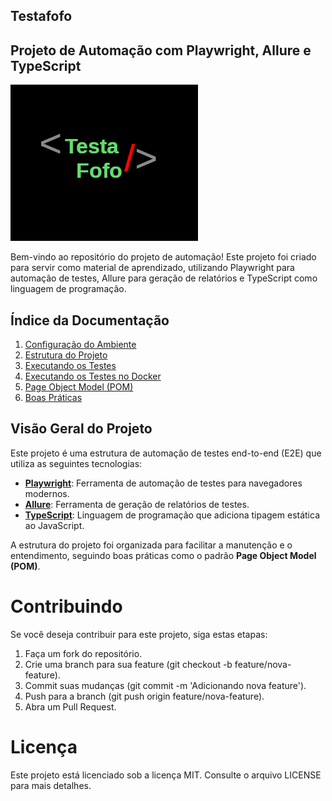 ## Testafofo

## Projeto de Automação com Playwright, Allure e TypeScript

![repository_logo.png](docs/images/repository_logo.png)


Bem-vindo ao repositório do projeto de automação! Este projeto foi criado para servir como material de aprendizado, utilizando Playwright para automação de testes, Allure para geração de relatórios e TypeScript como linguagem de programação.

## Índice da Documentação

1. [Configuração do Ambiente](docs/setup.md)
2. [Estrutura do Projeto](docs/structure.md)
3. [Executando os Testes](docs/running_tests.md)
4. [Executando os Testes no Docker](docs/running_tests_docker.md)
5. [Page Object Model (POM)](docs/page_object_model.md)
6. [Boas Práticas](docs/best_practices.md)

## Visão Geral do Projeto

Este projeto é uma estrutura de automação de testes end-to-end (E2E) que utiliza as seguintes tecnologias:

- **[Playwright](https://playwright.dev/)**: Ferramenta de automação de testes para navegadores modernos.
- **[Allure](https://docs.qameta.io/allure/)**: Ferramenta de geração de relatórios de testes.
- **[TypeScript](https://www.typescriptlang.org/)**: Linguagem de programação que adiciona tipagem estática ao JavaScript.

A estrutura do projeto foi organizada para facilitar a manutenção e o entendimento, seguindo boas práticas como o padrão **Page Object Model (POM)**.

# Contribuindo

Se você deseja contribuir para este projeto, siga estas etapas:

1. Faça um fork do repositório.
2. Crie uma branch para sua feature (git checkout -b feature/nova-feature).
3. Commit suas mudanças (git commit -m 'Adicionando nova feature').
4. Push para a branch (git push origin feature/nova-feature).
5. Abra um Pull Request.

# Licença
Este projeto está licenciado sob a licença MIT. Consulte o arquivo LICENSE para mais detalhes.
